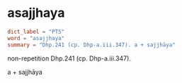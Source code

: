 # asajjhaya

``` toml
dict_label = "PTS"
word = "asajjhaya"
summary = "Dhp.241 (cp. Dhp-a.iii.347). a + sajjhāya"
```

non\-repetition Dhp.241 (cp. Dhp\-a.iii.347).

a \+ sajjhāya

